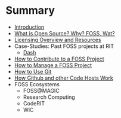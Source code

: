 # Summary

* [Introduction](README.md)
* [What is Open Source? Why? FOSS, Wat?](chapters/fosswat.md)
* [Licensing Overview and Resources](chapters/licensing.md)
* Case-Studies: Past FOSS projects at RIT
   * [Dash](chapters/case-studies/dash.md)
* [How to Contribute to a FOSS Project](chapters/contributing.md)
* [How to Manage a FOSS Project](chapters/projectmanagement.md)
* [How to Use Git](chapters/howtogit.md)
* [How Github and other Code Hosts Work](chapters/hostingcode.md)
* FOSS Ecosystems
   * FOSS@MAGIC
   * Research Computing
   * CodeRIT
   * WiC
